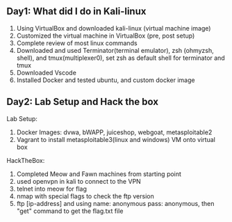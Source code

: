 ## Day1: What did I do in Kali-linux
1. Using VirtualBox and downloaded kali-linux (virtual machine image)
2. Customized the virtual machine in VirtualBox (pre, post setup)
3. Complete review of most linux commands
4. Downloaded and used Terminator(terminal emulator), zsh (ohmyzsh, shell), and tmux(multiplexer0), set zsh as default shell for terminator and tmux
5. Downloaded Vscode
6. Installed Docker and tested ubuntu, and custom docker image

## Day2: Lab Setup and Hack the box
Lab Setup:
1. Docker Images: dvwa, bWAPP, juiceshop, webgoat, metasploitable2 
2. Vagrant to install metasploitable3(linux and windows) VM onto virtual box

HackTheBox:
1. Completed Meow and Fawn machines from starting point
2. used openvpn in kali to connect to the VPN
3. telnet into meow for flag
4. nmap with special flags to check the ftp version
5. ftp [ip-address] and using name: anonymous pass: anonymous, then "get" command to get the flag.txt file
